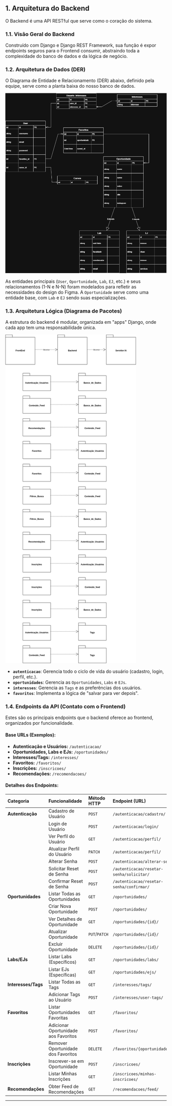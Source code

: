 ## 1. Arquitetura do Backend

O Backend é uma API RESTful que serve como o coração do sistema.

### 1.1. Visão Geral do Backend

Construído com Django e Django REST Framework, sua função é expor endpoints seguros para o Frontend consumir, abstraindo toda a complexidade do banco de dados e da lógica de negócio.

### 1.2. Arquitetura de Dados (DER)

O Diagrama de Entidade e Relacionamento (DER) abaixo, definido pela equipe, serve como a planta baixa do nosso banco de dados.

![Diagrama de Entidade e Relacionamento do Projeto](../assets/images/DERMDS.png)

As entidades principais (`User`, `Oportunidade`, `Lab`, `EJ`, etc.) e seus relacionamentos (1-N e N-N) foram modelados para refletir as necessidades do design do Figma. A `Oportunidade` serve como uma entidade base, com `Lab` e `EJ` sendo suas especializações.

### 1.3. Arquitetura Lógica (Diagrama de Pacotes)

A estrutura do backend é modular, organizada em "apps" Django, onde cada app tem uma responsabilidade única.

![Diagrama de Pacotes do Backend](../assets/images/diagrama_de_pacotes.png)

- **`autenticacao`**: Gerencia todo o ciclo de vida do usuário (cadastro, login, perfil, etc.).
- **`oportunidades`**: Gerencia as `Oportunidades`, `Labs` e `EJs`.
- **`interesses`**: Gerencia as `Tags` e as preferências dos usuários.
- **`favoritos`**: Implementa a lógica de "salvar para ver depois".

### 1.4. Endpoints da API (Contato com o Frontend)

Estes são os principais endpoints que o backend oferece ao frontend, organizados por funcionalidade.

#### Base URLs (Exemplos):

- **Autenticação e Usuários:** `/autenticacao/`
- **Oportunidades, Labs e EJs:** `/oportunidades/`
- **Interesses/Tags:** `/interesses/`
- **Favoritos:** `/favoritos/`
- **Inscrições:** `/inscricoes/`
- **Recomendações:** `/recomendacoes/`

#### Detalhes dos Endpoints:

| Categoria           | Funcionalidade                       | Método HTTP   | Endpoint (URL)                           |
| :------------------ | :----------------------------------- | :------------ | :--------------------------------------- |
| **Autenticação**    | Cadastro de Usuário                  | `POST`        | `/autenticacao/cadastro/`                |
|                     | Login de Usuário                     | `POST`        | `/autenticacao/login/`                   |
|                     | Ver Perfil do Usuário                | `GET`         | `/autenticacao/perfil/`                  |
|                     | Atualizar Perfil do Usuário          | `PATCH`       | `/autenticacao/perfil/`                  |
|                     | Alterar Senha                        | `POST`        | `/autenticacao/alterar-senha/`           |
|                     | Solicitar Reset de Senha             | `POST`        | `/autenticacao/resetar-senha/solicitar/` |
|                     | Confirmar Reset de Senha             | `POST`        | `/autenticacao/resetar-senha/confirmar/` |
| **Oportunidades**   | Listar Todas as Oportunidades        | `GET`         | `/oportunidades/`                        |
|                     | Criar Nova Oportunidade              | `POST`        | `/oportunidades/`                        |
|                     | Ver Detalhes de Oportunidade         | `GET`         | `/oportunidades/{id}/`                   |
|                     | Atualizar Oportunidade               | `PUT`/`PATCH` | `/oportunidades/{id}/`                   |
|                     | Excluir Oportunidade                 | `DELETE`      | `/oportunidades/{id}/`                   |
| **Labs/EJs**        | Listar Labs (Específicos)            | `GET`         | `/oportunidades/labs/`                   |
|                     | Listar EJs (Específicas)             | `GET`         | `/oportunidades/ejs/`                    |
| **Interesses/Tags** | Listar Todas as Tags                 | `GET`         | `/interesses/tags/`                      |
|                     | Adicionar Tags ao Usuário            | `POST`        | `/interesses/user-tags/`                 |
| **Favoritos**       | Listar Oportunidades Favoritas       | `GET`         | `/favoritos/`                            |
|                     | Adicionar Oportunidade aos Favoritos | `POST`        | `/favoritos/`                            |
|                     | Remover Oportunidade dos Favoritos   | `DELETE`      | `/favoritos/{oportunidade_id}/`          |
| **Inscrições**      | Inscrever-se em Oportunidade         | `POST`        | `/inscricoes/`                           |
|                     | Listar Minhas Inscrições             | `GET`         | `/inscricoes/minhas-inscricoes/`         |
| **Recomendações**   | Obter Feed de Recomendações          | `GET`         | `/recomendacoes/feed/`                   |

---
